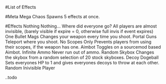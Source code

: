 #List of Effects


#Meta
Mega Chaos				Spawns 5 effects at once.


#Effects
Nothing					Nothing...
Where did everyone go?	All players are almost invisible, (barely visible if expire = 0, otherwise full invis if event expires)
One Bullet Mags			Changes your weapon every time you shoot.
Portal Guns				Teleport where you shoot.
No Scopes Only			Prevents players from using their scopes, if the weapon has one.
Aimbot					Toggles on a sourcemod based Aimbot.
Infinite Ammo			Never run out of ammo.
Random Skybox			Changes the skybox from a random selection of 20 stock skyboxes.
Decoy Dogeball			Sets everyones HP to 1 and gives everyones decoys to throw at each other.
Random Inivisible Player	



..todo